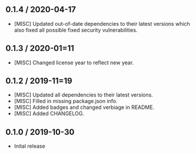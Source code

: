 ## 0.1.4 / 2020-04-17
- [MISC] Updated out-of-date dependencies to their latest versions which also fixed all possible fixed security vulnerabilities.

## 0.1.3 / 2020-01=11
- [MISC] Changed license year to reflect new year.

## 0.1.2 / 2019-11=19
- [MISC] Updated all dependencies to their latest versions.
- [MISC] Filled in missing package.json info.
- [MISC] Added badges and changed verbiage in README.
- [MISC] Added CHANGELOG.

## 0.1.0 / 2019-10-30
- Inital release